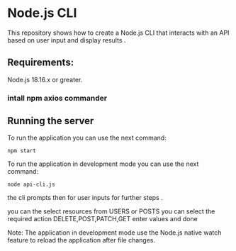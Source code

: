 # Node.js CLI

 This repository shows how to create a Node.js CLI that interacts with an API based on user input and display results .

## Requirements:

Node.js 18.16.x or greater.

### intall npm axios commander

## Running the server

To run the application  you can use the next command:

```Terminal
npm start
```

To run the application in development mode you can use the next command:

```Comand Promt
node api-cli.js
```
the cli prompts then for user inputs for further steps .

you can the select resources from USERS or POSTS
you can select the required action DELETE,POST,PATCH,GET
enter values
and done

Note: The application in development mode use the Node.js native watch feature to reload the application after file changes.
